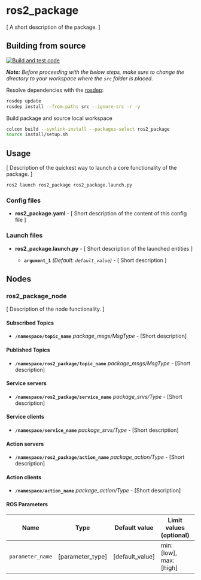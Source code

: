 # ros2_package

[ A short description of the package. ]

## Building from source

[![Build and test code](https://github.com/pawelir/ros2_templates/actions/workflows/test-ros2-package.yaml/badge.svg)](https://github.com/pawelir/ros2_templates/actions/workflows/test-ros2-package.yaml)

_**Note:** Before proceeding with the below steps, make sure to change the directory to your workspace where the `src` folder is placed._

Resolve dependencies with the [rosdep](https://wiki.ros.org/rosdep):

```bash
rosdep update
rosdep install --from-paths src --ignore-src -r -y
```

Build package and source local workspace

```bash
colcon build --symlink-install --packages-select ros2_package
source install/setup.sh
```

## Usage

[ Description of the quickest way to launch a core functionality of the package. ]

```bash
ros2 launch ros2_package ros2_package.launch.py
```

### Config files

- **ros2_package.yaml** - [ Short description of the content of this config file ]

### Launch files

- **ros2_package.launch.py** - [ Short description of the launched entities ]

  - **`argument_1`** _(Default: `default_value`)_ - [ Short description ]

## Nodes

### ros2_package_node

[ Description of the node functionality. ]

#### Subscribed Topics

- **`/namespace/topic_name`** _package_msgs/MsgType_ - [Short description]

#### Published Topics

- **`/namespace/ros2_package/topic_name`** _package_msgs/MsgType_ - [Short description]

#### Service servers

- **`/namespace/ros2_package/service_name`** _package_srvs/Type_ - [Short description]

#### Service clients

- **`/namespace/service_name`** _package_srvs/Type_ - [Short description]

#### Action servers

- **`/namespace/ros2_package/action_name`** _package_action/Type_ - [Short description]

#### Action clients

- **`/namespace/action_name`** _package_action/Type_ - [Short description]

#### ROS Parameters

| Name             | Type             | Default value   | Limit values (optional) | Description             |
| ---------------- | ---------------- | --------------- | ----------------------- | ----------------------- |
| `parameter_name` | [parameter_type] | [default_value] | min: [low], max: [high] | [Parameter Description] |
